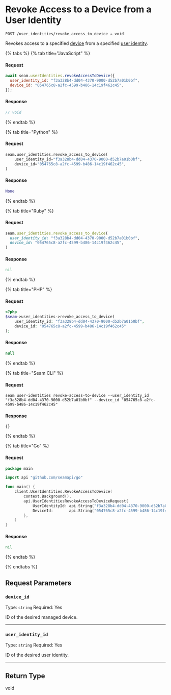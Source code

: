 # Revoke Access to a Device from a User Identity

```
POST /user_identities/revoke_access_to_device ⇒ void
```

Revokes access to a specified [device](../../core-concepts/devices/README.md) from a specified [user identity](https://docs.seam.co/latest/capability-guides/mobile-access-in-development/managing-mobile-app-user-accounts-with-user-identities#what-is-a-user-identity).

{% tabs %}
{% tab title="JavaScript" %}
#### Request

```javascript
await seam.userIdentities.revokeAccessToDevice({
  user_identity_id: "f3a328b4-dd04-4370-9000-d52b7a01b0bf",
  device_id: "054765c8-a2fc-4599-b486-14c19f462c45",
});
```

#### Response

```javascript
// void
```
{% endtab %}

{% tab title="Python" %}
#### Request

```python
seam.user_identities.revoke_access_to_device(
    user_identity_id="f3a328b4-dd04-4370-9000-d52b7a01b0bf",
    device_id="054765c8-a2fc-4599-b486-14c19f462c45",
)
```

#### Response

```python
None
```
{% endtab %}

{% tab title="Ruby" %}
#### Request

```ruby
seam.user_identities.revoke_access_to_device(
  user_identity_id: "f3a328b4-dd04-4370-9000-d52b7a01b0bf",
  device_id: "054765c8-a2fc-4599-b486-14c19f462c45",
)
```

#### Response

```ruby
nil
```
{% endtab %}

{% tab title="PHP" %}
#### Request

```php
<?php
$seam->user_identities->revoke_access_to_device(
    user_identity_id: "f3a328b4-dd04-4370-9000-d52b7a01b0bf",
    device_id: "054765c8-a2fc-4599-b486-14c19f462c45"
);
```

#### Response

```php
null
```
{% endtab %}

{% tab title="Seam CLI" %}
#### Request

```seam_cli
seam user-identities revoke-access-to-device --user_identity_id "f3a328b4-dd04-4370-9000-d52b7a01b0bf" --device_id "054765c8-a2fc-4599-b486-14c19f462c45"
```

#### Response

```seam_cli
{}
```
{% endtab %}

{% tab title="Go" %}
#### Request

```go
package main

import api "github.com/seamapi/go"

func main() {
	client.UserIdentities.RevokeAccessToDevice(
		context.Background(),
		api.UserIdentitiesRevokeAccessToDeviceRequest{
			UserIdentityId: api.String("f3a328b4-dd04-4370-9000-d52b7a01b0bf"),
			DeviceId:       api.String("054765c8-a2fc-4599-b486-14c19f462c45"),
		},
	)
}
```

#### Response

```go
nil
```
{% endtab %}

{% endtabs %}

## Request Parameters

### `device_id`

Type: `string`
Required: Yes

ID of the desired managed device.

***

### `user_identity_id`

Type: `string`
Required: Yes

ID of the desired user identity.

***

## Return Type

void
